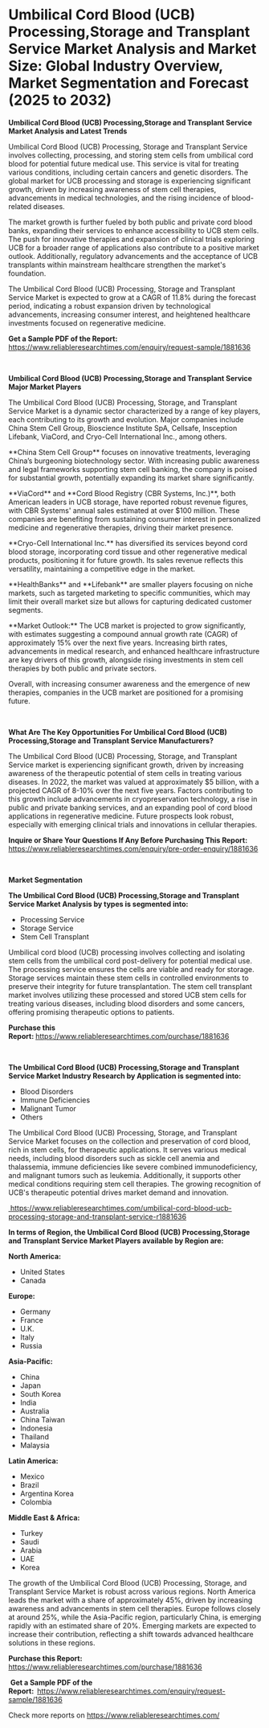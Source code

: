 <p><h1>Umbilical Cord Blood (UCB) Processing,Storage and Transplant Service Market Analysis and Market Size: Global Industry Overview, Market Segmentation and Forecast (2025 to 2032)</h1></p><p><strong>Umbilical Cord Blood (UCB) Processing,Storage and Transplant Service Market Analysis and Latest Trends</strong></p>
<p><p>Umbilical Cord Blood (UCB) Processing, Storage and Transplant Service involves collecting, processing, and storing stem cells from umbilical cord blood for potential future medical use. This service is vital for treating various conditions, including certain cancers and genetic disorders. The global market for UCB processing and storage is experiencing significant growth, driven by increasing awareness of stem cell therapies, advancements in medical technologies, and the rising incidence of blood-related diseases.</p><p>The market growth is further fueled by both public and private cord blood banks, expanding their services to enhance accessibility to UCB stem cells. The push for innovative therapies and expansion of clinical trials exploring UCB for a broader range of applications also contribute to a positive market outlook. Additionally, regulatory advancements and the acceptance of UCB transplants within mainstream healthcare strengthen the market's foundation.</p><p>The Umbilical Cord Blood (UCB) Processing, Storage and Transplant Service Market is expected to grow at a CAGR of 11.8% during the forecast period, indicating a robust expansion driven by technological advancements, increasing consumer interest, and heightened healthcare investments focused on regenerative medicine.</p></p>
<p><strong>Get a Sample PDF of the Report:&nbsp;</strong> <a href="https://www.reliableresearchtimes.com/enquiry/request-sample/1881636?utm_campaign=3184&utm_medium=2&utm_source=Github&utm_content=ia&utm_term=11032025&utm_id=umbilical-cord-blood-ucb-processingstorage-and-transplant-service">https://www.reliableresearchtimes.com/enquiry/request-sample/1881636</a></p>
<p>&nbsp;</p>
<p><strong>Umbilical Cord Blood (UCB) Processing,Storage and Transplant Service Major Market Players</strong></p>
<p><p>The Umbilical Cord Blood (UCB) Processing, Storage, and Transplant Service Market is a dynamic sector characterized by a range of key players, each contributing to its growth and evolution. Major companies include China Stem Cell Group, Bioscience Institute SpA, Cellsafe, Insception Lifebank, ViaCord, and Cryo-Cell International Inc., among others. </p><p>**China Stem Cell Group** focuses on innovative treatments, leveraging China’s burgeoning biotechnology sector. With increasing public awareness and legal frameworks supporting stem cell banking, the company is poised for substantial growth, potentially expanding its market share significantly.</p><p>**ViaCord** and **Cord Blood Registry (CBR Systems, Inc.)**, both American leaders in UCB storage, have reported robust revenue figures, with CBR Systems' annual sales estimated at over $100 million. These companies are benefiting from sustaining consumer interest in personalized medicine and regenerative therapies, driving their market presence.</p><p>**Cryo-Cell International Inc.** has diversified its services beyond cord blood storage, incorporating cord tissue and other regenerative medical products, positioning it for future growth. Its sales revenue reflects this versatility, maintaining a competitive edge in the market.</p><p>**HealthBanks** and **Lifebank** are smaller players focusing on niche markets, such as targeted marketing to specific communities, which may limit their overall market size but allows for capturing dedicated customer segments. </p><p>**Market Outlook:** The UCB market is projected to grow significantly, with estimates suggesting a compound annual growth rate (CAGR) of approximately 15% over the next five years. Increasing birth rates, advancements in medical research, and enhanced healthcare infrastructure are key drivers of this growth, alongside rising investments in stem cell therapies by both public and private sectors. </p><p>Overall, with increasing consumer awareness and the emergence of new therapies, companies in the UCB market are positioned for a promising future.</p></p>
<p>&nbsp;</p>
<p><strong>What Are The Key Opportunities For Umbilical Cord Blood (UCB) Processing,Storage and Transplant Service Manufacturers?</strong></p>
<p><p>The Umbilical Cord Blood (UCB) Processing, Storage, and Transplant Service market is experiencing significant growth, driven by increasing awareness of the therapeutic potential of stem cells in treating various diseases. In 2022, the market was valued at approximately $5 billion, with a projected CAGR of 8-10% over the next five years. Factors contributing to this growth include advancements in cryopreservation technology, a rise in public and private banking services, and an expanding pool of cord blood applications in regenerative medicine. Future prospects look robust, especially with emerging clinical trials and innovations in cellular therapies.</p></p>
<p><strong>Inquire or Share Your Questions If Any Before Purchasing This Report:</strong> <a href="https://www.reliableresearchtimes.com/enquiry/pre-order-enquiry/1881636?utm_campaign=3184&utm_medium=2&utm_source=Github&utm_content=ia&utm_term=11032025&utm_id=umbilical-cord-blood-ucb-processingstorage-and-transplant-service">https://www.reliableresearchtimes.com/enquiry/pre-order-enquiry/1881636</a></p>
<p>&nbsp;</p>
<p><strong>Market Segmentation</strong></p>
<p><strong>The Umbilical Cord Blood (UCB) Processing,Storage and Transplant Service Market Analysis by types is segmented into:</strong></p>
<p><ul><li>Processing Service</li><li>Storage Service</li><li>Stem Cell Transplant</li></ul></p>
<p><p>Umbilical cord blood (UCB) processing involves collecting and isolating stem cells from the umbilical cord post-delivery for potential medical use. The processing service ensures the cells are viable and ready for storage. Storage services maintain these stem cells in controlled environments to preserve their integrity for future transplantation. The stem cell transplant market involves utilizing these processed and stored UCB stem cells for treating various diseases, including blood disorders and some cancers, offering promising therapeutic options to patients.</p></p>
<p><strong>Purchase this Report:&nbsp;</strong><a href="https://www.reliableresearchtimes.com/purchase/1881636?utm_campaign=3184&utm_medium=2&utm_source=Github&utm_content=ia&utm_term=11032025&utm_id=umbilical-cord-blood-ucb-processingstorage-and-transplant-service">https://www.reliableresearchtimes.com/purchase/1881636</a></p>
<p>&nbsp;</p>
<p><strong>The Umbilical Cord Blood (UCB) Processing,Storage and Transplant Service Market Industry Research by Application is segmented into:</strong></p>
<p><ul><li>Blood Disorders</li><li>Immune Deficiencies</li><li>Malignant Tumor</li><li>Others</li></ul></p>
<p><p>The Umbilical Cord Blood (UCB) Processing, Storage, and Transplant Service Market focuses on the collection and preservation of cord blood, rich in stem cells, for therapeutic applications. It serves various medical needs, including blood disorders such as sickle cell anemia and thalassemia, immune deficiencies like severe combined immunodeficiency, and malignant tumors such as leukemia. Additionally, it supports other medical conditions requiring stem cell therapies. The growing recognition of UCB's therapeutic potential drives market demand and innovation.</p></p>
<p><a href="https://www.reliableresearchtimes.com/umbilical-cord-blood-ucb-processing-storage-and-transplant-service-r1881636?utm_campaign=3184&utm_medium=2&utm_source=Github&utm_content=ia&utm_term=11032025&utm_id=umbilical-cord-blood-ucb-processingstorage-and-transplant-service">&nbsp;https://www.reliableresearchtimes.com/umbilical-cord-blood-ucb-processing-storage-and-transplant-service-r1881636</a></p>
<p><strong>In terms of Region, the Umbilical Cord Blood (UCB) Processing,Storage and Transplant Service Market Players available by Region are:</strong></p>
<p>
    <p> <strong> North America: </strong>
        <ul>
            <li>United States</li>
            <li>Canada</li>
        </ul>
        </p> 
    <p> <strong> Europe: </strong>
        <ul>
            <li>Germany</li>
            <li>France</li>
            <li>U.K.</li>
            <li>Italy</li>
            <li>Russia</li>
        </ul>
        </p> 
    <p> <strong> Asia-Pacific: </strong>
        <ul>
            <li>China</li>
            <li>Japan</li>
            <li>South Korea</li>
            <li>India</li>
            <li>Australia</li>
            <li>China Taiwan</li>
            <li>Indonesia</li>
            <li>Thailand</li>
            <li>Malaysia</li>
        </ul>
        </p> 
    <p> <strong> Latin America: </strong>
        <ul>
            <li>Mexico</li>
            <li>Brazil</li>
            <li>Argentina Korea</li>
            <li>Colombia</li>
        </ul>
        </p> 
    <p> <strong> Middle East & Africa: </strong>
        <ul>
            <li>Turkey</li>
            <li>Saudi</li>
            <li>Arabia</li>
            <li>UAE</li>
            <li>Korea</li>
        </ul>
    </p>
    </p>
<p><p>The growth of the Umbilical Cord Blood (UCB) Processing, Storage, and Transplant Service Market is robust across various regions. North America leads the market with a share of approximately 45%, driven by increasing awareness and advancements in stem cell therapies. Europe follows closely at around 25%, while the Asia-Pacific region, particularly China, is emerging rapidly with an estimated share of 20%. Emerging markets are expected to increase their contribution, reflecting a shift towards advanced healthcare solutions in these regions.</p></p>
<p><strong>Purchase this Report: </strong><a href="https://www.reliableresearchtimes.com/purchase/1881636?utm_campaign=3184&utm_medium=2&utm_source=Github&utm_content=ia&utm_term=11032025&utm_id=umbilical-cord-blood-ucb-processingstorage-and-transplant-service">https://www.reliableresearchtimes.com/purchase/1881636</a></p>
<p>&nbsp;<strong>Get a Sample PDF of the Report:&nbsp;&nbsp;</strong><a href="https://www.reliableresearchtimes.com/enquiry/request-sample/1881636?utm_campaign=3184&utm_medium=2&utm_source=Github&utm_content=ia&utm_term=11032025&utm_id=umbilical-cord-blood-ucb-processingstorage-and-transplant-service">https://www.reliableresearchtimes.com/enquiry/request-sample/1881636</a></p>
<p><strong></strong></p>
<p>Check more reports on <a href="https://www.reliableresearchtimes.com/?utm_campaign=3184&utm_medium=2&utm_source=Github&utm_content=ia&utm_term=11032025&utm_id=umbilical-cord-blood-ucb-processingstorage-and-transplant-service">https://www.reliableresearchtimes.com/</a></p>